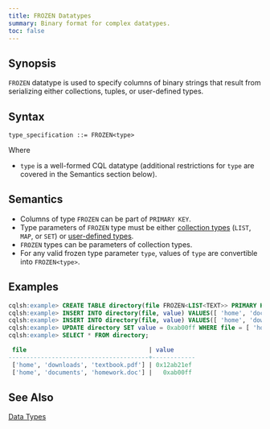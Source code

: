 ```yaml
---
title: FROZEN Datatypes
summary: Binary format for complex datatypes.
toc: false
---
```


## Synopsis
`FROZEN` datatype is used to specify columns of binary strings that result from serializing either collections, tuples, or user-defined types.

## Syntax
```
type_specification ::= FROZEN<type>
```
Where

- `type` is a well-formed CQL datatype (additional restrictions for `type` are covered in the Semantics section below).

## Semantics

- Columns of type `FROZEN` can be part of `PRIMARY KEY`.
- Type parameters of `FROZEN` type must be either [collection types](../type_collection) (`LIST`, `MAP`, or `SET`) or [user-defined types](../ddl_create_type).
- `FROZEN` types can be parameters of collection types.
- For any valid frozen type parameter `type`, values of `type` are convertible into `FROZEN<type>`.

## Examples

``` sql
cqlsh:example> CREATE TABLE directory(file FROZEN<LIST<TEXT>> PRIMARY KEY, value BLOB);
cqlsh:example> INSERT INTO directory(file, value) VALUES([ 'home', 'documents', 'homework.doc' ], 0x);
cqlsh:example> INSERT INTO directory(file, value) VALUES([ 'home', 'downloads', 'textbook.pdf' ], 0x12ab21ef);
cqlsh:example> UPDATE directory SET value = 0xab00ff WHERE file = [ 'home', 'documents', 'homework.doc' ];
cqlsh:example> SELECT * FROM directory;

 file                                  | value
---------------------------------------+------------
 ['home', 'downloads', 'textbook.pdf'] | 0x12ab21ef
 ['home', 'documents', 'homework.doc'] |   0xab00ff
 ```

## See Also

[Data Types](..#datatypes)

